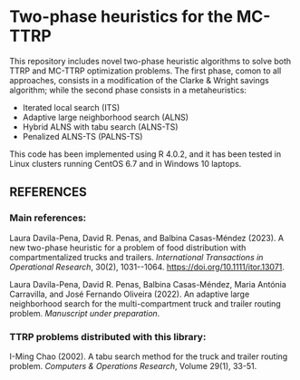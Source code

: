# Two-phase heuristics for the MC-TTRP

This repository includes novel two-phase heuristic algorithms to solve both TTRP and MC-TTRP optimization problems. The first phase, comon to all approaches, consists in a modification of the Clarke & Wright savings algorithm; while the second phase consists in a metaheuristics:

* Iterated local search (ITS)
* Adaptive large neighborhood search (ALNS)
* Hybrid ALNS with tabu search (ALNS-TS)
* Penalized ALNS-TS (PALNS-TS)

This code has been implemented using R 4.0.2, and it has been tested in Linux clusters running CentOS 6.7 and in Windows 10 laptops.



## REFERENCES

### Main references: 
Laura Davila-Pena, David R. Penas, and Balbina Casas-Méndez (2023). A new two-phase heuristic for a problem of food distribution with compartmentalized trucks and trailers. *International Transactions in Operational Research*, 30(2), 1031--1064. https://doi.org/10.1111/itor.13071.

Laura Davila-Pena, David R. Penas, Balbina Casas-Méndez, Maria Antónia Carravilla, and José Fernando Oliveira (2022). An adaptive large neighborhood search for the multi-compartment truck and trailer routing problem. *Manuscript under preparation*. 

### TTRP problems distributed with this library:
I-Ming Chao (2002). A tabu search method for the truck and trailer routing problem. *Computers & Operations Research*, Volume 29(1), 33-51.
